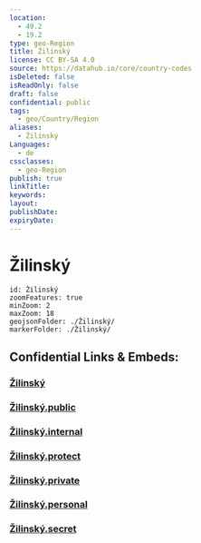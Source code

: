 ```yaml
---
location:
  - 49.2
  - 19.2
type: geo-Region
title: Žilinský
license: CC BY-SA 4.0
source: https://datahub.io/core/country-codes
isDeleted: false
isReadOnly: false
draft: false
confidential: public
tags:
  - geo/Country/Region
aliases:
  - Žilinský
Languages:
  - de
cssclasses:
  - geo-Region
publish: true
linkTitle:
keywords:
layout:
publishDate:
expiryDate:
---
```


# Žilinský

```leaflet
id: Žilinský
zoomFeatures: true 
minZoom: 2 
maxZoom: 18
geojsonFolder: ./Žilinský/
markerFolder: ./Žilinský/
```


## Confidential Links & Embeds: 

### [Žilinský](/_Standards/Earth/Continent/Europe/Europe~Central/Slovakia/Regions~Slovakia/Žilinský.md) 

### [Žilinský.public](/_public/Earth/Continent/Europe/Europe~Central/Slovakia/Regions~Slovakia/Žilinský.public.md) 

### [Žilinský.internal](/_internal/Earth/Continent/Europe/Europe~Central/Slovakia/Regions~Slovakia/Žilinský.internal.md) 

### [Žilinský.protect](/_protect/Earth/Continent/Europe/Europe~Central/Slovakia/Regions~Slovakia/Žilinský.protect.md) 

### [Žilinský.private](/_private/Earth/Continent/Europe/Europe~Central/Slovakia/Regions~Slovakia/Žilinský.private.md) 

### [Žilinský.personal](/_personal/Earth/Continent/Europe/Europe~Central/Slovakia/Regions~Slovakia/Žilinský.personal.md) 

### [Žilinský.secret](/_secret/Earth/Continent/Europe/Europe~Central/Slovakia/Regions~Slovakia/Žilinský.secret.md)


